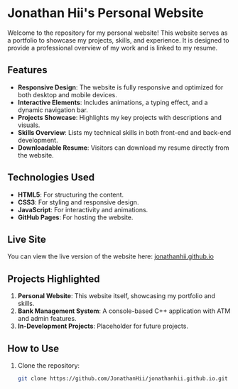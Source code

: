 # Jonathan Hii's Personal Website

Welcome to the repository for my personal website! This website serves as a portfolio to showcase my projects, skills, and experience. It is designed to provide a professional overview of my work and is linked to my resume.

## Features

- **Responsive Design**: The website is fully responsive and optimized for both desktop and mobile devices.
- **Interactive Elements**: Includes animations, a typing effect, and a dynamic navigation bar.
- **Projects Showcase**: Highlights my key projects with descriptions and visuals.
- **Skills Overview**: Lists my technical skills in both front-end and back-end development.
- **Downloadable Resume**: Visitors can download my resume directly from the website.

## Technologies Used

- **HTML5**: For structuring the content.
- **CSS3**: For styling and responsive design.
- **JavaScript**: For interactivity and animations.
- **GitHub Pages**: For hosting the website.

## Live Site

You can view the live version of the website here: [jonathanhii.github.io](https://jonathanhii.github.io/)

## Projects Highlighted

1. **Personal Website**: This website itself, showcasing my portfolio and skills.
2. **Bank Management System**: A console-based C++ application with ATM and admin features.
3. **In-Development Projects**: Placeholder for future projects.

## How to Use

1. Clone the repository:
   ```bash
   git clone https://github.com/JonathanHii/jonathanhii.github.io.git
